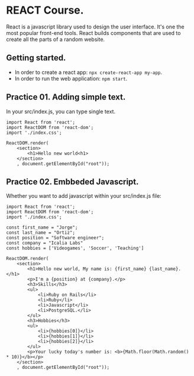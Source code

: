 # REACT Course.

React is a javascript library used to design the user interface. It's one the most popular front-end tools. React builds components that are used to create all the parts of a random website.

## Getting started.

* In order to create a react app: `npx create-react-app my-app`.
* In order to run the web application: `npm start`.

## Practice 01. Adding simple text.

In your src/index.js, you can type single text.

```
import React from 'react';
import ReactDOM from 'react-dom';
import './index.css';

ReactDOM.render(
    <section>
        <h1>Hello new world<h1>
    </section>
    , document.getElementById("root"));
```

## Practice 02. Embbeded Javascript.

Whether you want to add javascript within your src/index.js file:

```
import React from 'react';
import ReactDOM from 'react-dom';
import './index.css';

const first_name = "Jorge";
const last_name = "Ortiz";
const position = "Software engineer";
const company = "Icalia Labs"
const hobbies = ['Videogames', 'Soccer', 'Teaching']

ReactDOM.render(
    <section>
        <h1>Hello new world, My name is: {first_name} {last_name}.</h1>
        <p>I'm a {position} at {company}.</p>
        <h3>Skills</h3>
        <ul>
            <li>Ruby on Rails</li>
            <li>Ruby</li>
            <li>Javascript</li>
            <li>PostgreSQL.</li>
        </ul>
        <h3>Hobbies</h3>
        <ul>
            <li>{hobbies[0]}</li>
            <li>{hobbies[1]}</li>
            <li>{hobbies[2]}</li>
        </ul>
        <p>Your lucky today's number is: <b>{Math.floor(Math.random() * 10)}</b></p>
    </section>
    , document.getElementById("root"));
```
